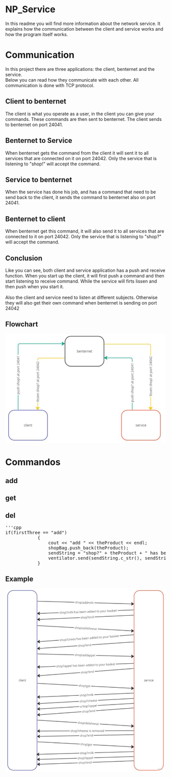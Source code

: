 # NP_Service
<p>In this readme you will find more information about the network service. It explains how the communication between the client and service works and how the program itself works.</p>

# Communication
<p>In this project there are three applications: the client, benternet and the service.<br>
Below you can read how they communicate with each other. All communication is done with TCP protocol.</p>

## Client to benternet
<p>The client is what you operate as a user, in the client you can give your commands. These commands are then sent to benternet. The client sends to benternet on port 24041.</p>

## Benternet to Service
<p>When benternet gets the command from the client it will sent it to all services that are connected on it on port 24042. Only the service that is listening to "shop!" will accept the command.</p>

## Service to benternet
<p>When the service has done his job, and has a command that need to be send back to the client, it sends the command to benternet also on port 24041.</p>

## Benternet to client
<p>When benternet get this command, it will also send it to all services that are connected to it on port 24042. Only the service that is listening to "shop?" will accept the command.</p>

## Conclusion
<p>Like you can see, both client and service application has a push and receive function. When you start up the client, it will first push a command and then start listening to receive command. While the service  will firts lissen and then push when you start it.<br><br>
Also the client and service need to listen at different subjects. Otherwise they will also get their own command when benternet is sending on port 24042</p>

## Flowchart
![Flowchart](image/flowchart.JPG)

# Commandos
## add
## get
## del
<pre>
'''cpp
if(firstThree == "add")                                                     //If add
            {
                cout << "add " << theProduct << endl;                                   //Print out the text
                shopBag.push_back(theProduct);                                          //Add the product to the shopBag
                sendString = "shop?" + theProduct + " has been added to your basket!";  //Create the string that will be send back
                ventilator.send(sendString.c_str(), sendString.size());                 //Send the string
            }
</pre>
## Example
![Example](image/example.JPG)